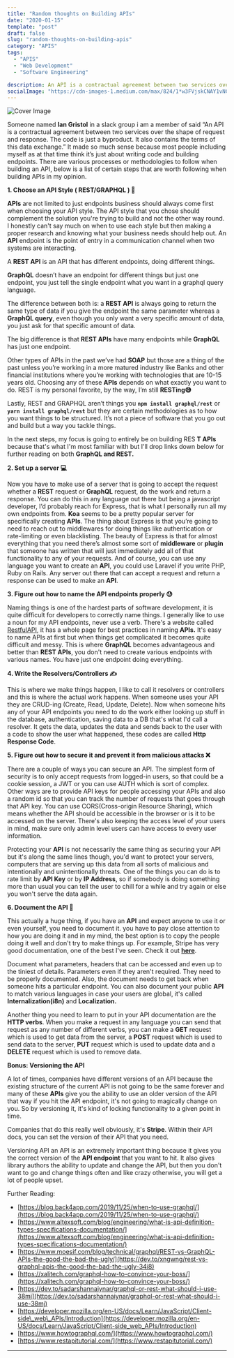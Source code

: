 ```yaml
---
title: "Random thoughts on Building APIs"
date: "2020-01-15"
template: "post"
draft: false
slug: "random-thoughts-on-building-apis"
category: "APIS"
tags:
  - "APIS"
  - "Web Development"
  - "Software Engineering"

description: An API is a contractual agreement between two services over the shape of request and response. The code is just a byproduct. It also contains the terms of this data exchange.
socialImage: "https://cdn-images-1.medium.com/max/824/1*w3FVjskCNAY1vNCMu936Sw.gif"
---
```


![Cover Image](https://cdn-images-1.medium.com/max/824/1*w3FVjskCNAY1vNCMu936Sw.gif)

Someone named **Ian Gristol** in a slack group i am a member of said “An API is a contractual agreement between two services over the shape of request and response. The code is just a byproduct. It also contains the terms of this data exchange.” It made so much sense because most people including myself as at that time think it’s just about writing code and building endpoints.
There are various processes or methodologies to follow when building an API, below is a list of certain steps that are worth following when building APIs in my opinion.

**1. Choose an API Style ( REST/GRAPHQL ) 🤔**

**APIs** are not limited to just endpoints business should always come first when choosing your API style. The API style that you chose should complement the solution you're trying to build and not the other way round.
I honestly can't say much on when to use each style but then making a proper research and knowing what your business needs should help out.
An **API** endpoint is the point of entry in a communication channel when two systems are interacting.

A **REST API** is an API that has different endpoints, doing different things.

**GraphQL** doesn’t have an endpoint for different things but just one endpoint, you just tell the single endpoint what you want in a graphql query language.

The difference between both is: a **REST API** is always going to return the same type of data if you give the endpoint the same parameter whereas a **GraphQL query**, even though you only want a very specific amount of data, you just ask for that specific amount of data.
 
The big difference is that **REST APIs** have many endpoints while **GraphQL** has just one endpoint.

Other types of APIs in the past we’ve had **SOAP** but those are a thing of the past unless you’re working in a more matured industry like Banks and other financial institutions where you’re working with technologies that are 10-15 years old. Choosing any of these **APIs** depends on what exactly you want to do. REST is my personal favorite, by the way, I’m still **RESTing😅**

Lastly, REST and GRAPHQL aren’t things you **`npm install graphql/rest`** or **`yarn install graphql/rest`** but they are certain methodologies as to how you want things to be structured. It’s not a piece of software that you go out and build but a way you tackle things.

In the next steps, my focus is going to entirely be on building RES **T APIs** because that's what I'm most familiar with but I'll drop links down below for further reading on both **GraphQL and REST.**

**2. Set up a server 💻**

Now you have to make use of a server that is going to accept the request whether a **REST** request or **GraphQL** request, do the work and return a response. You can do this in any language out there but being a javascript developer, I’d probably reach for Express, that is what I personally run all my own endpoints from. **Koa** seems to be a pretty popular server for specifically creating **APIs**.
The thing about Express is that you’re going to need to reach out to middlewares for doing things like authentication or rate-limiting or even blacklisting.
The beauty of Express is that for almost everything that you need there’s almost some sort of **middleware** or **plugin** that someone has written that will just immediately add all of that functionality to any of your requests. And of course, you can use any language you want to create an **API**, you could use Laravel if you write PHP, Ruby on Rails. Any server out there that can accept a request and return a response can be used to make an **API**.

**3. Figure out how to name the API endpoints properly 😓**

Naming things is one of the hardest parts of software development, it is quite difficult for developers to correctly name things. I generally like to use a noun for my API endpoints, never use a verb. There's a website called [RestfulAPI](https://restfulapi.net/resource-naming/), it has a whole page for best practices in naming **APIs.** It's easy to name APIs at first but when things get complicated it becomes quite difficult and messy. This is where **GraphQL** becomes advantageous and better than **REST APIs**, you don't need to create various endpoints with various names. You have just one endpoint doing everything.

**4. Write the Resolvers/Controllers ✍️**

This is where we make things happen, I like to call it resolvers or controllers and this is where the actual work happens.
When someone uses your API they are CRUD-ing (Create, Read, Update, Delete). Now when someone hits any of your API endpoints you need to do the work either looking up stuff in the database, authentication, saving data to a DB that's what I'd call a resolver. It gets the data, updates the data and sends back to the user with a code to show the user what happened, these codes are called **Http**  **Response Code**.
 

**5. Figure out how to secure it and prevent it from malicious attacks ❌**

There are a couple of ways you can secure an API. The simplest form of security is to only accept requests from logged-in users, so that could be a cookie session, a JWT or you can use AUTH which is sort of complex. Other ways are to provide API keys for people accessing your APIs and also a random id so that you can track the number of requests that goes through that API key. You can use CORS(Cross-origin Resource Sharing), which means whether the API should be accessible in the browser or is it to be accessed on the server. There's also keeping the access level of your users in mind, make sure only admin level users can have access to every user information.

Protecting your **API** is not necessarily the same thing as securing your API but it's along the same lines though, you'd want to protect your servers, computers that are serving up this data from all sorts of malicious and intentionally and unintentionally threats. One of the things you can do is to rate limit by **API Key** or by **IP Address**, so if somebody is doing something more than usual you can tell the user to chill for a while and try again or else you won't serve the data again.

**6. Document the API 📝**

This actually a huge thing, if you have an **API** and expect anyone to use it or even yourself, you need to document it. you have to pay close attention to how you are doing it and in my mind, the best option is to copy the people doing it well and don't try to make things up. For example, Stripe has very good documentation, one of the best I've seen. Check it out [**here**](https://stripe.com/docs/api).

Document what parameters, headers that can be accessed and even up to the tiniest of details. Parameters even if they aren't required. They need to be properly documented. Also, the document needs to get back when someone hits a particular endpoint. You can also document your public **API** to match various languages in case your users are global, it's called **Internalization(i8n)** and **Localization.**

Another thing you need to learn to put in your API documentation are the **HTTP verbs**. When you make a request in any language you can send that request as any number of different verbs, you can make a **GET** request which is used to get data from the server, a **POST** request which is used to send data to the server, **PUT** request which is used to update data and a **DELETE** request which is used to remove data.

**Bonus: Versioning the API**

A lot of times, companies have different versions of an API because the existing structure of the current API is not going to be the same forever and many of these **APIs** give you the ability to use an older version of the API that way if you hit the API endpoint, it's not going to magically change on you. So by versioning it, it's kind of locking functionality to a given point in time.

Companies that do this really well obviously, it's **Stripe**.
Within their API docs, you can set the version of their API that you need.

Versioning API an API is an extremely important thing because it gives you the correct version of the **API endpoint** that you want to hit. It also gives library authors the ability to update and change the API, but then you don't want to go and change things often and like crazy otherwise, you will get a lot of people upset.

Further Reading:

- [https://blog.back4app.com/2019/11/25/when-to-use-graphql/](https://blog.back4app.com/2019/11/25/when-to-use-graphql/)
- [https://www.altexsoft.com/blog/engineering/what-is-api-definition-types-specifications-documentation/](https://www.altexsoft.com/blog/engineering/what-is-api-definition-types-specifications-documentation/)
- [https://www.moesif.com/blog/technical/graphql/REST-vs-GraphQL-APIs-the-good-the-bad-the-ugly/](https://dev.to/xngwng/rest-vs-graphql-apis-the-good-the-bad-the-ugly-34i8)
- [https://xalitech.com/graphql-how-to-convince-your-boss/](https://xalitech.com/graphql-how-to-convince-your-boss/)
- [https://dev.to/sadarshannaiynar/graphql-or-rest-what-should-i-use-38mj](https://dev.to/sadarshannaiynar/graphql-or-rest-what-should-i-use-38mj)
- [https://developer.mozilla.org/en-US/docs/Learn/JavaScript/Client-side\_web\_APIs/Introduction](https://developer.mozilla.org/en-US/docs/Learn/JavaScript/Client-side_web_APIs/Introduction)
- [https://www.howtographql.com/](https://www.howtographql.com/)
- [https://www.restapitutorial.com/](https://www.restapitutorial.com/)

---
